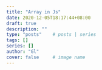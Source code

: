 ```yaml
---
title: "Array in Js"
date: 2020-12-05T18:17:44+08:00
draft: true
description: ""
type: "posts"    # posts | series
tags: []
series: []
author: "Gl"
cover: false     # image name
---
```

